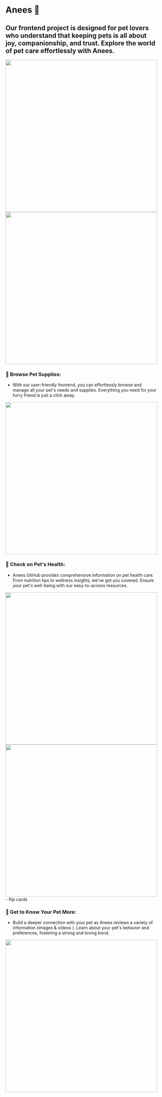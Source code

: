 # Anees 🐾
## Our frontend project is designed for pet lovers who understand that keeping pets is all about joy, companionship, and trust. Explore the world of pet care effortlessly with Anees.
<img src= "https://github.com/haandx/Anees/assets/142608001/d72295bd-3cf5-4638-b4bf-1aef1a47cff8" width = "500">

<img src= "https://github.com/haandx/Anees/assets/142608001/aee85f8e-88b2-471a-b07b-efa6041be3f5" width = "500">


### 🐾 Browse Pet Supplies:
- With our user-friendly frontend, you can effortlessly browse and manage all your pet's needs and supplies. Everything you need for your furry friend is just a click away.

<img src= "https://github.com/haandx/Anees/assets/142608001/5f0ddf03-a5f7-427e-a0ff-88d3f0997d1d" width = "500">


### 💖 Check on Pet's Health:
- Anees GitHub provides comprehensive information on pet health care. From nutrition tips to wellness insights, we've got you covered. Ensure your pet's well-being with our easy-to-access resources.

<div>
<img src= "https://github.com/haandx/Anees/assets/142608001/d13ddd6c-7f01-4f25-8bb3-0fc82888e510" width = "500">
<img src= "https://github.com/haandx/Anees/assets/142608001/eb125a01-2a0b-4ea1-ad82-18ba37876cfd" width = "500">
</div>
- flip cards 


### 🤝 Get to Know Your Pet More:
- Build a deeper connection with your pet as Anees reviews a variety of information (images & videos ). Learn about your pet's behavior and preferences, fostering a strong and loving bond.

<img src= "https://github.com/haandx/Anees/assets/142608001/437f8102-8208-4cf3-8ada-f0df24a68a48" width = "500">
